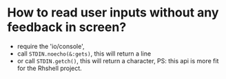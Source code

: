 # How to read user inputs without any feedback in screen?
- require the 'io/console',
- call `STDIN.noecho(&:gets)`, this will return a line
- or call `STDIN.getch()`, this will return a character, PS: this api is more fit for the Rhshell project.
